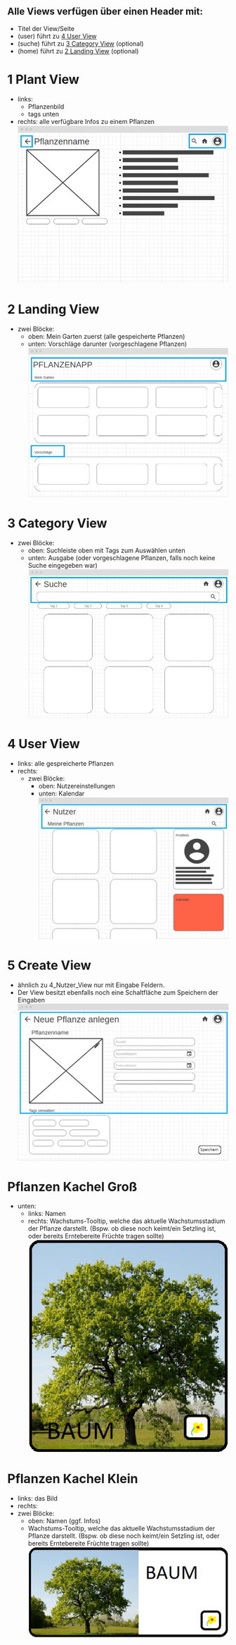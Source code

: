 ## Alle Views verfügen über einen Header mit:
- Titel der View/Seite
- (user) führt zu [4 User View](#4-User-View)
- (suche) führt zu [3 Category View](#3-Category-View) (optional)
- (home) führt zu [2 Landing View](#2-Landing-View) (optional)


# 1 Plant View

- links:
  - Pflanzenbild
  - tags unten
- rechts: alle verfügbare Infos zu einem Pflanzen
![1_Pflanze_View](/documentation/images/1_Pflanze_View.png)

# 2 Landing View

- zwei Blöcke:
  - oben: Mein Garten zuerst (alle gespeicherte Pflanzen)
  - unten: Vorschläge darunter (vorgeschlagene Pflanzen)
![2_Landing_View](/documentation/images/2_Landing_View.png)

# 3 Category View

- zwei Blöcke:
  - oben: Suchleiste oben mit Tags zum Auswählen unten
  - unten: Ausgabe (oder vorgeschlagene Pflanzen, falls noch keine Suche eingegeben war)
![3_Kategorie_View](/documentation/images/3_Kategorie_View.png)

# 4 User View

- links: alle gespreicherte Pflanzen
- rechts:
  - zwei Blöcke:
    - oben: Nutzereinstellungen
    - unten: Kalendar
![4_Nutzer_View](/documentation/images/4_Nutzer_View.png)

# 5 Create View

- ähnlich zu 4_Nutzer_View nur mit Eingabe Feldern.
- Der View besitzt ebenfalls noch eine Schaltfläche zum Speichern der Eingaben
![5_Create_View](/documentation/images/5_Create_View.png)

# Pflanzen Kachel Groß

- unten:
  - links: Namen
  - rechts: Wachstums-Tooltip, welche das aktuelle Wachstumsstadium der Pflanze darstellt. (Bspw. ob diese noch keimt/ein Setzling ist, oder bereits Erntebereite Früchte tragen sollte)
![Panel](/documentation/images/Panel.png)

# Pflanzen Kachel Klein

- links: das Bild
- rechts:
- zwei Blöcke:
  - oben: Namen (ggf. Infos)
  - Wachstums-Tooltip, welche das aktuelle Wachstumsstadium der Pflanze darstellt. (Bspw. ob diese noch keimt/ein Setzling ist, oder bereits Erntebereite Früchte tragen sollte)
![Panel-small](/documentation/images/Panel_small.png)
